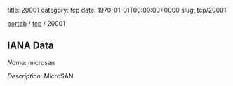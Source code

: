 title: 20001
category: tcp
date: 1970-01-01T00:00:00+0000
slug: tcp/20001

[portdb](/) / [tcp](/category/tcp.html) / 20001


## IANA Data

_Name:_ microsan

_Description:_ MicroSAN

